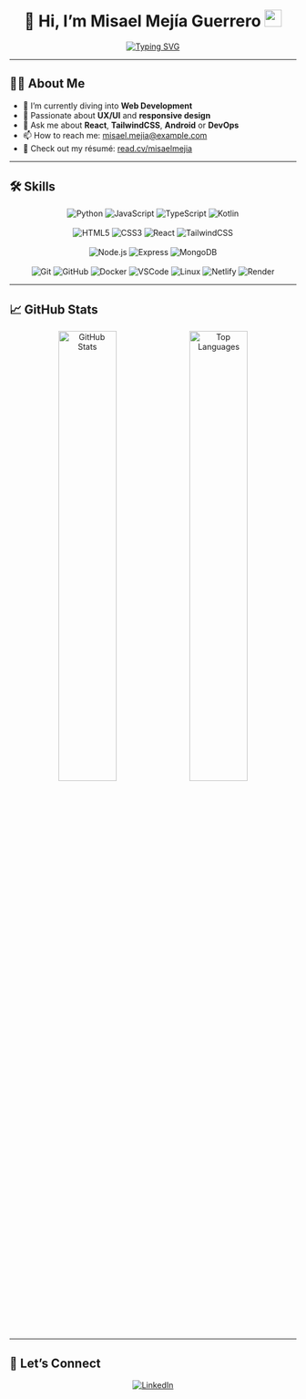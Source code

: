 <h1 align="center">
  👋 Hi, I’m Misael Mejía Guerrero
  <img src="https://media.giphy.com/media/hvRJCLFzcasrR4ia7z/giphy.gif" width="30">
</h1>

<p align="center">
<a href="https://git.io/typing-svg"><img src="https://readme-typing-svg.demolab.com?font=Fira+Code&pause=1000&width=435&lines=Software+engineering+student;Web+development;Database;Full+stack+development" alt="Typing SVG" /></a>
</p>

---

## 👨‍💻 About Me

- 🔭 I’m currently diving into **Web Development**  
- 🌱 Passionate about **UX/UI** and **responsive design**  
- 💬 Ask me about **React**, **TailwindCSS**, **Android** or **DevOps**  
- 📫 How to reach me: [misael.mejia@example.com](#)  
- 📝 Check out my résumé: [read.cv/misaelmejia](#)

---

## 🛠️ Skills

<p align="center">
  <!-- Languages -->
  <img src="https://img.shields.io/badge/Python%20-%2314354C.svg?style=for-the-badge&logo=python&logoColor=white" alt="Python">
  <img src="https://img.shields.io/badge/JavaScript%20-%23F7DF1E.svg?style=for-the-badge&logo=javascript&logoColor=black" alt="JavaScript">
  <img src="https://img.shields.io/badge/TypeScript%20-%23007ACC.svg?style=for-the-badge&logo=typescript&logoColor=white" alt="TypeScript">
  <img src="https://img.shields.io/badge/Kotlin-%230095D5.svg?style=for-the-badge&logo=kotlin&logoColor=white" alt="Kotlin">
  <br><br>
  <!-- Frontend -->
  <img src="https://img.shields.io/badge/HTML5-%23E34F26.svg?style=for-the-badge&logo=html5&logoColor=white" alt="HTML5">
  <img src="https://img.shields.io/badge/CSS3-%231572B6.svg?style=for-the-badge&logo=css3&logoColor=white" alt="CSS3">
  <img src="https://img.shields.io/badge/React-%2320232a.svg?style=for-the-badge&logo=react&logoColor=61DAFB" alt="React">
  <img src="https://img.shields.io/badge/TailwindCSS-%2338B2AC.svg?style=for-the-badge&logo=tailwind-css&logoColor=white" alt="TailwindCSS">
  <br><br>
  <!-- Backend & DB -->
  <img src="https://img.shields.io/badge/Node.js-%23339933.svg?style=for-the-badge&logo=node.js&logoColor=white" alt="Node.js">
  <img src="https://img.shields.io/badge/Express-%23000000.svg?style=for-the-badge&logo=express&logoColor=white" alt="Express">
  <img src="https://img.shields.io/badge/MongoDB-%2347A248.svg?style=for-the-badge&logo=mongodb&logoColor=white" alt="MongoDB">
  <br><br>
  <!-- Tools & Cloud -->
  <img src="https://img.shields.io/badge/Git-%23F05033.svg?style=for-the-badge&logo=git&logoColor=white" alt="Git">
  <img src="https://img.shields.io/badge/GitHub-%23121011.svg?style=for-the-badge&logo=github&logoColor=white" alt="GitHub">
  <img src="https://img.shields.io/badge/Docker-%23024965.svg?style=for-the-badge&logo=docker&logoColor=white" alt="Docker">
  <img src="https://img.shields.io/badge/VS%20Code-%23007ACC.svg?style=for-the-badge&logo=visual-studio-code&logoColor=white" alt="VSCode">
  <img src="https://img.shields.io/badge/Linux-FCC624.svg?style=for-the-badge&logo=linux&logoColor=black" alt="Linux">
  <img src="https://img.shields.io/badge/Netlify-%2300C7B7.svg?style=for-the-badge&logo=netlify&logoColor=white" alt="Netlify">
  <img src="https://img.shields.io/badge/Render-%23ED145B.svg?style=for-the-badge&logo=render&logoColor=white" alt="Render">
</p>

---

## 📈 GitHub Stats

<p align="center">
  <img
    src="https://github-readme-stats.vercel.app/api?username=Misael8425&show_icons=true&theme=dark&hide_border=true"
    alt="GitHub Stats"
    width="45%"
  />
  <img
    src="https://github-readme-stats.vercel.app/api/top-langs/?username=Misael8425&layout=compact&theme=dark&hide_border=true"
    alt="Top Languages"
    width="45%"
  />
</p>


---

## 🤝 Let’s Connect

<p align="center">
  <a href="https://www.linkedin.com/in/misael-mejía-guerrero-52416819b/" target="_blank">
    <img src="https://img.shields.io/badge/LinkedIn-%230077B5.svg?style=for-the-badge&logo=linkedin&logoColor=white" alt="LinkedIn">
  </a>
</p>
